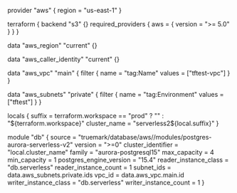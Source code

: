 provider "aws" {
  region = "us-east-1"
}

terraform {
  backend "s3" {}
  required_providers {
    aws = {
      version = ">= 5.0"
    }
  }
}

data "aws_region" "current" {}

data "aws_caller_identity" "current" {}

data "aws_vpc" "main" {
  filter {
    name   = "tag:Name"
    values = ["tftest-vpc"]
  }
}

data "aws_subnets" "private" {
  filter {
    name   = "tag:Environment"
    values = ["tftest"]
  }
}

locals {
  suffix       = terraform.workspace == "prod" ? "" : "${terraform.workspace}"
  cluster_name = "serverless2${local.suffix}"
}

module "db" {
  source                  = "truemark/database/aws//modules/postgres-aurora-serverless-v2"
  version                 = ">=0"
  cluster_identifier      = "local.cluster_name"
  family                  = "aurora-postgresql15"
  max_capacity            = 4
  min_capacity            = 1
  postgres_engine_version = "15.4"
  reader_instance_class   = "db.serverless"
  reader_instance_count   = 1
  subnet_ids              = data.aws_subnets.private.ids
  vpc_id                  = data.aws_vpc.main.id
  writer_instance_class   = "db.serverless"
  writer_instance_count   = 1
}
